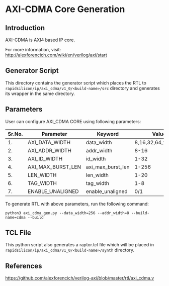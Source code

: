 # AXI-CDMA Core Generation 
## Introduction
AXI-CDMA is AXI4 based IP core.

For more information, visit: http://alexforencich.com/wiki/en/verilog/axi/start

## Generator Script
This directory contains the generator script which places the RTL to `rapidsilicon/ip/axi_cdma/v1_0/<build-name>/src` directory and generates its wrapper in the same directory. 

## Parameters
User can configure AXI_CDMA CORE using following parameters:

| Sr.No.|      Parameter       |         Keyword        |         Value         |
|-------|----------------------|------------------------|-----------------------|
|   1.  |   AXI_DATA_WIDTH     |    data_width          |   8,16,32,64,128,256  |
|   2.  |   AXI_ADDR_WIDTH     |    addr_width          |   8-16                |
|   3.  |   AXI_ID_WIDTH       |    id_width            |   1-32                |
|   4.  |   AXI_MAX_BURST_LEN  |    axi_max_burst_len   |   1-256               |
|   5.  |   LEN_WIDTH          |    len_width           |   1-20                |
|   6.  |   TAG_WIDTH          |    tag_width           |   1-8                 |
|   7.  |   ENABLE_UNALIGNED   |    enable_unaligned    |   0/1                 |


To generate RTL with above parameters, run the following command:
```
python3 axi_cdma_gen.py --data_width=256 --addr_width=8 --build-name=cdma --build
```

## TCL File

This python script also generates a raptor.tcl file which will be placed in `rapidsilicon/ip/axi_cdma/v1_0/<build-name>/synth` directory.


## References

https://github.com/alexforencich/verilog-axi/blob/master/rtl/axi_cdma.v